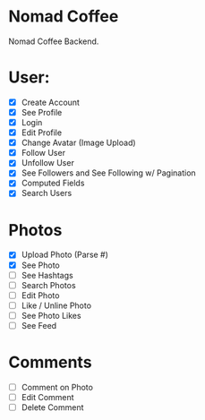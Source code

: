 # Nomad Coffee

Nomad Coffee Backend.

# User:

- [x] Create Account
- [x] See Profile
- [x] Login
- [x] Edit Profile
- [x] Change Avatar (Image Upload)
- [x] Follow User
- [x] Unfollow User
- [x] See Followers and See Following w/ Pagination
- [x] Computed Fields
- [x] Search Users

# Photos

- [x] Upload Photo (Parse #)
- [x] See Photo
- [ ] See Hashtags
- [ ] Search Photos
- [ ] Edit Photo
- [ ] Like / Unline Photo
- [ ] See Photo Likes
- [ ] See Feed

# Comments

- [ ] Comment on Photo
- [ ] Edit Comment
- [ ] Delete Comment
